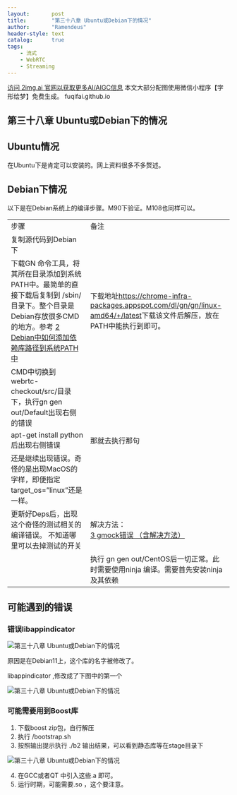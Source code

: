 ```yaml
---
layout:       post
title:        "第三十八章 Ubuntu或Debian下的情况"
author:       "Ramendeus"
header-style: text
catalog:      true
tags:
    - 流式
    - WebRTC
    - Streaming
---
```


[访问 2img.ai 官网以获取更多AI/AIGC信息](https://2img.ai)
本文大部分配图使用微信小程序【字形绘梦】免费生成。
fuqifai.github.io

## 第三十八章 Ubuntu或Debian下的情况



## Ubuntu情况

在Ubuntu下是肯定可以安装的。网上资料很多不多赘述。

## Debian下情况

以下是在Debian系统上的编译步骤。M90下验证。M108也同样可以。

<table class="has-fixed-layout"><tbody><tr><td>步骤</td><td>备注</td></tr><tr><td>复制源代码到Debian下</td><td></td></tr><tr><td>下载GN 命令工具，将其所在目录添加到系统PATH中。最简单的直接下载后复制到 /sbin/目录下。整个目录是Debian存放很多CMD的地方。参考 <a href="https://ewiki.51arena.com/pages/viewpage.action?pageId=35651737">2 Debian中如何添加依赖库路径到系统PATH中</a></td><td>下载地址<a href="https://chrome-infra-packages.appspot.com/dl/gn/gn/linux-amd64/+/latest">https://chrome-infra-packages.appspot.com/dl/gn/gn/linux-amd64/+/latest</a>下载该文件后解压，放在PATH中能执行到即可。</td></tr><tr><td>CMD中切换到webrtc-checkout/src/目录下，执行gn gen out/Default出现右侧的错误</td><td></td></tr><tr><td>apt-get install python后出现右侧错误</td><td>那就去执行那句</td></tr><tr><td>还是继续出现错误。奇怪的是出现MacOS的字样，即便指定target_os=”linux”还是一样。</td><td></td></tr><tr><td>更新好Deps后，出现这个奇怪的测试相关的编译错误。 不知道哪里可以去掉测试的开关</td><td>解决方法：　<a href="https://ewiki.51arena.com/pages/viewpage.action?pageId=35651773">3 gmock错误 （含解决方法）</a></td></tr><tr><td></td><td>执行 gn gen out/CentOS后一切正常。此时需要使用ninja 编译。需要首先安装ninja 及其依赖</td></tr></tbody></table>

## 可能遇到的错误

### 错误libappindicator

![第三十八章 Ubuntu或Debian下的情况](https://www.shxcj.com/wp-content/uploads/2024/09/image-635.png)

原因是在Debian11上，这个库的名字被修改了。

libappindicator ,修改成了下图中的第一个

![第三十八章 Ubuntu或Debian下的情况](https://www.shxcj.com/wp-content/uploads/2024/09/image-633.png)

### 可能需要用到Boost库

1.  下载boost zip包，自行解压
2.  执行 /bootstrap.sh
3.  按照输出提示执行 ./b2 输出结果，可以看到静态库等在stage目录下

![第三十八章 Ubuntu或Debian下的情况](https://www.shxcj.com/wp-content/uploads/2024/09/image-634.png)

4.  在GCC或者QT 中引入这些.a 即可。
5.  运行时期，可能需要.so ，这个要注意。

